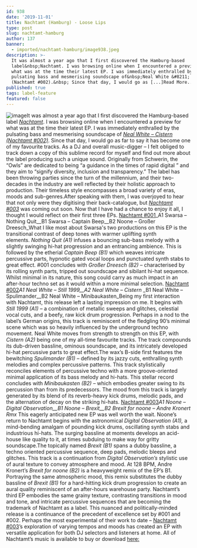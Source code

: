 ```yaml
---
id: 938
date: '2019-11-01'
title: Nachtamt (Hamburg) - Loose Lips
type: post
slug: nachtamt-hamburg
author: 137
banner:
  - imported/nachtamt-hamburg/image938.jpeg
description: >-
  It was almost a year ago that I first discovered the Hamburg-based
  label&nbsp;Nachtamt. I was browsing online when I encountered a preview for
  what was at the time their latest EP. I was immediately enthralled by the
  pulsating bass and mesmerising soundscape of&nbsp;Neal White &#8211; Cistern
  (Nachtamt #002).&nbsp; Since that day, I would go as [...]Read More...
published: true
tags: label-feature
featured: false
---
```

![image](../imported/nachtamt-hamburg/image938.jpeg)It was almost a year ago that I first discovered the Hamburg-based label [_Nachtamt_](https://nachtamt.bandcamp.com/). I was browsing online when I encountered a preview for what was at the time their latest EP. I was immediately enthralled by the pulsating bass and mesmerising soundscape of [_Neal White – Cistern (Nachtamt #002)_](https://nachtamt.bandcamp.com/album/neal-white-still-1999-nmt002). Since that day, I would go as far to say it has become one of my favourite tracks. As a DJ and overall music-digger – I felt obliged to track down a copy of this sublime record for myself and find out more about the label producing such a unique sound. Originally from Schwerin, the “Owls” are dedicated to being “a guidance in the times of rapid digital ” and they aim to “signify diversity, inclusion and transparency.” The label has been throwing parties since the turn of the millennium, and their two-decades in the industry are well reflected by their holistic approach to production. Their timeless style encompasses a broad variety of eras, moods and sub-genres.After speaking with them, I was overjoyed to hear that not only were they digitising their back-catalogue, but [_Nachtamt #003_](https://nachtamt.bandcamp.com/album/noone-digital-observation-nmt003) was coming out soon. Now that I have had a chance to enjoy it all, I thought I would reflect on their first three EPs. [Nachtamt #001](https://nachtamt.bandcamp.com/album/nmt001-swarsa-nothing-quit-ep)_A1 Swarsa – Nothing Quit__B1 Swarsa – Captain Beep__B2 Noone – Großer Dreesch_What I like most about Swarsa's two productions on this EP is the transitional contrast of deep tones with warmer uplifting synth elements. _Nothing Quit (A1)_ infuses a bouncing sub-bass melody with a slightly swinging hi-hat progression and an entrancing ambience. This is followed by the etherial _Captain Beep (B1)_ which weaves intricate percussive parts, hypnotic gated vocal loops and punctuated synth stabs to great effect. #001 concludes with _Großer Dreesch (B2) –_ characterised by its rolling synth parts, tripped out soundscape and sibilant hi-hat sequence. Whilst minimal in its nature, this song could carry as much impact in an after-hour techno set as it would within a more minimal selection. [Nachtamt #002](https://nachtamt.bandcamp.com/album/neal-white-still-1999-nmt002)_A1 Neal White – Still 1999__A2 Neal White – Cistern_ _B1 Neal White – Spulimander__B2 Neal White – Minibaukasten_Being my first interaction with Nachtamt, this release left a lasting impression on me. It begins with _Still 1999 (A1) –_ a combination of metallic sweeps and glitches, celestial vocal cuts, and a beefy, raw kick drum progression. Perhaps in a nod to the label’s German origins, this track is reminiscent of the fledgling 90’s minimal scene which was so heavily influenced by the underground techno movement. Neal White moves from strength to strength on this EP, with _Cistern (A2)_ being one of my all-time favourite tracks. The track compounds its dub-driven bassline, ominous soundscape, and its intricately developed hi-hat percussive parts to great effect.The wax’s B-side first features the bewitching _Spulimander (B1) –_ defined by its jazzy cuts, enthralling synth melodies and complex percussive patterns. This track stylistically reconciles elements of percussive techno with a more groove-oriented minimal application of its bass melody and hi-hats. This stellar record concludes with _Minibaukasten (B2)_ _–_ which embodies greater swing to its percussion than from its predecessors. The mood from this track is largely generated by its blend of its reverb-heavy kick drums, melodic pads, and the alternation of decay on the striking hi-hats. [Nachtamt #003](https://nachtamt.bandcamp.com/album/noone-digital-observation-nmt003)_A1 Noone – Digital Observation__B1 Noone – Brexit__B2 Brexit for noone – Andre Kronert Rmx_ This eagerly anticipated new EP was well worth the wait. Noone’s return to Nachtamt begins with the astronomical _Digital Observation (A1),_ a mind-bending amalgam of pounding kick drums, oscillating synth stabs and industrious hi-hats. The surging bassline at moments develops an acid-house like quality to it, at times subduing to make way for gritty soundscape.The topically named _Brexit (B1)_ spans a dubby bassline, a techno oriented percussive sequence, deep pads, melodic bleeps and glitches. This track is a continuation from _Digital Observation’s_ stylistic use of aural texture to convey atmosphere and mood. At 128 BPM, Andre Kronert’s _Brexit for noone (B2)_ is a heavyweight remix of the EP’s B1. Portraying the same atmospheric mood, this remix substitutes the dubby bassline of _Brexit (B1)_ for a hard-hitting kick drum progression to create an aural quality reminiscent of an after-hours warehouse party. Nachtamt’s third EP embodies the same grainy texture, contrasting transitions in mood and tone, and intricate percussive sequences that are becoming the trademark of Nachtamt as a label. This nuanced and politically-minded release is a continuance of the precedent of excellence set by #001 and #002. Perhaps the most experimental of their work to date – [Nachtamt #003](https://nachtamt.bandcamp.com/album/noone-digital-observation-nmt003)’s exploration of varying tempos and moods has created an EP with versatile application for both DJ selectors and listeners at home. All of Nachtamt’s music is available to buy or download [here:](https://nachtamt.bandcamp.com/)
